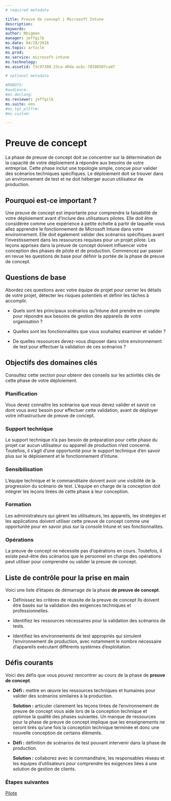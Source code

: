 ```yaml
---
# required metadata

title: Preuve de concept | Microsoft Intune
description:
keywords:
author: Nbigman
manager: jeffgilb
ms.date: 04/28/2016
ms.topic: article
ms.prod:
ms.service: microsoft-intune
ms.technology:
ms.assetid: f3c97380-23ca-40da-acbc-78108507cad7

# optional metadata

#ROBOTS:
#audience:
#ms.devlang:
ms.reviewer: jeffgilb
ms.suite: ems
#ms.tgt_pltfrm:
#ms.custom:

---
```


# Preuve de concept
La phase de preuve de concept doit se concentrer sur la détermination de la capacité de votre déploiement à répondre aux besoins de votre entreprise. Cette phase inclut une topologie simple, conçue pour valider des scénarios techniques spécifiques.  Le déploiement doit se trouver dans un environnement de test et ne doit héberger aucun utilisateur de production.

## Pourquoi est-ce important ?
Une preuve de concept est importante pour comprendre la faisabilité de votre déploiement avant d’inclure des utilisateurs pilotes. Elle doit être considérée comme une expérience à petite échelle à partir de laquelle vous allez apprendre le fonctionnement de Microsoft Intune dans votre environnement. Elle doit également valider des scénarios spécifiques avant l’investissement dans les ressources requises pour un projet pilote. Les leçons apprises dans la preuve de concept doivent influencer votre conception des phases de pilote et de production.
Commencez par passer en revue les questions de base pour définir la portée de la phase de preuve de concept.

## Questions de base
Abordez ces questions avec votre équipe de projet pour cerner les détails de votre projet, détecter les risques potentiels et définir les tâches à accomplir.

-   Quels sont les principaux scénarios qu’Intune doit prendre en compte pour répondre aux besoins de gestion des appareils de votre organisation ?

-   Quelles sont les fonctionnalités que vous souhaitez examiner et valider ?

-   De quelles ressources devez-vous disposer dans votre environnement de test pour effectuer la validation de ces scénarios ?

## Objectifs des domaines clés
Consultez cette section pour obtenir des conseils sur les activités clés de cette phase de votre déploiement.

### Planification
Vous devez connaître les scénarios que vous devez valider et savoir ce dont vous avez besoin pour effectuer cette validation, avant de déployer votre infrastructure de preuve de concept.

### Support technique
Le support technique n’a pas besoin de préparation pour cette phase du projet car aucun utilisateur ou appareil de production n’est concerné. Toutefois, il s’agit d’une opportunité pour le support technique d’en savoir plus sur le déploiement et le fonctionnement d’Intune.

### Sensibilisation
L’équipe technique et le commanditaire doivent avoir une visibilité de la progression du scénario de test. L’équipe en charge de la conception doit intégrer les leçons tirées de cette phase à leur conception.

### Formation
Les administrateurs qui gèrent les utilisateurs, les appareils, les stratégies et les applications doivent utiliser cette preuve de concept comme une opportunité pour en savoir plus sur la console Intune et ses fonctionnalités.

### Opérations
La preuve de concept ne nécessite pas d’opérations en cours. Toutefois, il existe peut-être des scénarios que le personnel en charge des opérations peut utiliser pour comprendre ou valider la preuve de concept.

## Liste de contrôle pour la prise en main
Voici une liste d’étapes de démarrage de la phase **de preuve de concept**.

-   Définissez les critères de réussite de la preuve de concept Ils doivent être basés sur la validation des exigences techniques et professionnelles.

-   Identifiez les ressources nécessaires pour la validation des scénarios de tests.

-   Identifiez les environnements de test appropriés qui simulent l’environnement de production, avec notamment le nombre nécessaire d’appareils exécutant différents systèmes d’exploitation.

## Défis courants
Voici des défis que vous pouvez rencontrer au cours de la phase de **preuve de concept**.

-   **Défi :** mettre en œuvre les ressources techniques et humaines pour valider des scénarios similaires à la production.

    **Solution :** articuler clairement les leçons tirées de l’environnement de preuve de concept vous aide lors de la conception technique et optimise la qualité des phases suivantes. Un manque de ressources pour la phase de preuve de concept implique que les enseignements ne seront tirés qu’une fois la conception technique terminée et donc une nouvelle conception de certains éléments.

-   **Défi :** définition de scénarios de test pouvant intervenir dans la phase de production.

    **Solution :** collaborez avec le commanditaire, les responsables réseau et les équipes d’utilisateurs pour comprendre les exigences liées à une solution de gestion de clients.

### Étapes suivantes
[Pilote](pilot.md)


<!--HONumber=May16_HO1-->


